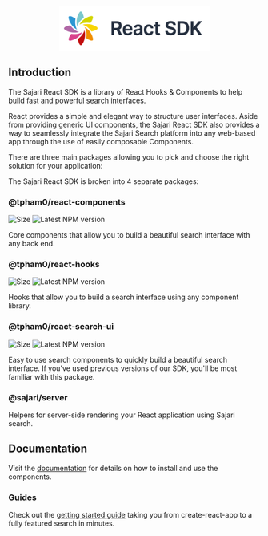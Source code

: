 <p align="center">
 <img src="https://github.com/sajari/sdk-react/blob/master/docs/public/logo.png" width="300px" style="display: block; margin-left: auto; margin-right: auto;">
</p>

## Introduction

The Sajari React SDK is a library of React Hooks & Components to help build fast and powerful search interfaces.

React provides a simple and elegant way to structure user interfaces. Aside from providing generic UI components, the Sajari React SDK also provides a way to seamlessly integrate the Sajari Search platform into any web-based app through the use of easily composable Components.

There are three main packages allowing you to pick and choose the right solution for your application:

The Sajari React SDK is broken into 4 separate packages:

### @tpham0/react-components

<img src="https://badgen.net/bundlephobia/minzip/@tpham0/react-components?cache=300" alt="Size"> <img src="https://badgen.net/npm/v/@tpham0/react-components?cache=300" alt="Latest NPM version">

Core components that allow you to build a beautiful search interface with any back end.

### @tpham0/react-hooks

<img src="https://badgen.net/bundlephobia/minzip/@tpham0/react-hooks?cache=300" alt="Size"> <img src="https://badgen.net/npm/v/@tpham0/react-hooks?cache=300" alt="Latest NPM version">

Hooks that allow you to build a search interface using any component library.

### @tpham0/react-search-ui

<img src="https://badgen.net/bundlephobia/minzip/@tpham0/react-search-ui?cache=300" alt="Size"> <img src="https://badgen.net/npm/v/@tpham0/react-search-ui?cache=300" alt="Latest NPM version">

Easy to use search components to quickly build a beautiful search interface. If you've used previous versions of our SDK, you'll be most familiar with this package.

### @sajari/server

Helpers for server-side rendering your React application using Sajari search.

## Documentation

Visit the [documentation](https://react.docs.sajari.com) for details on how to install and use the components.

### Guides

Check out the [getting started guide](https://github.com/sajari/sdk-react-guide) taking you from create-react-app to a fully featured search in minutes.
